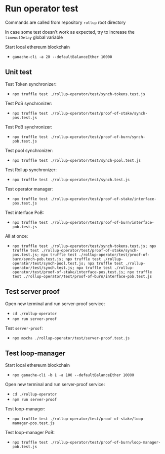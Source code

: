 # Run operator test
Commands are called from repository `rollup` root directory

In case some test doesn't work as expected, try to increase the `timeoutDelay` global variable

Start local ethereum blockchain
  - `ganache-cli -a 20 --defaultBalanceEther 10000`

## Unit test

Test Token synchronizer:
  - `npx truffle test ./rollup-operator/test/synch-tokens.test.js`

Test PoS synchronizer:
  - `npx truffle test ./rollup-operator/test/proof-of-stake/synch-pos.test.js`

Test PoB synchronizer:
  - `npx truffle test ./rollup-operator/test/proof-of-burn/synch-pob.test.js`

Test pool synchronizer:
  - `npx truffle test ./rollup-operator/test/synch-pool.test.js`

Test Rollup synchronizer:
  - `npx truffle test ./rollup-operator/test/synch.test.js`

Test operator manager:
  - `npx truffle test ./rollup-operator/test/proof-of-stake/interface-pos.test.js`

Test interface PoB:
  - `npx truffle test ./rollup-operator/test/proof-of-burn/interface-pob.test.js`

All at once:
  - `npx truffle test ./rollup-operator/test/synch-tokens.test.js; npx truffle test ./rollup-operator/test/proof-of-stake/synch-pos.test.js; npx truffle test ./rollup-operator/test/proof-of-burn/synch-pob.test.js; npx truffle test ./rollup-operator/test/synch-pool.test.js; npx truffle test ./rollup-operator/test/synch.test.js; npx truffle test ./rollup-operator/test/proof-of-stake/interface-pos.test.js; npx truffle test ./rollup-operator/test/proof-of-burn/interface-pob.test.js`

## Test server proof

Open new terminal and run server-proof service:
  - `cd ./rollup-operator`
  - `npm run server-proof`

Test `server-proof`:
  - `npx mocha ./rollup-operator/test/server-proof.test.js` 

## Test loop-manager

Start local ethereum blockchain
  - `npx ganache-cli -b 1 -a 100 --defaultBalanceEther 10000`

Open new terminal and run server-proof service:
  - `cd ./rollup-operator`
  - `npm run server-proof`

Test loop-manager:
  - `npx truffle test ./rollup-operator/test/proof-of-stake/loop-manager-pos.test.js`

Test loop-manager PoB:
  - `npx truffle test ./rollup-operator/test/proof-of-burn/loop-manager-pob.test.js`
